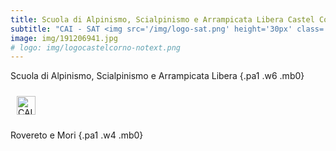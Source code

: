 ```yaml
---
title: Scuola di Alpinismo, Scialpinismo e Arrampicata Libera Castel Corno
subtitle: "CAI - SAT <img src='/img/logo-sat.png' height='30px' class='v-mid' > Rovereto e Mori"
image: img/191206941.jpg
# logo: img/logocastelcorno-notext.png
---
```

<!-- https://tachyons.io/ -->

<!-- Corsi di avvicinamento e perfezionamento allo scialpinismo, alpinismo e all'arrampicata.
{.pa1 .w-100} -->

Scuola di Alpinismo, Scialpinismo e Arrampicata Libera
{.pa1 .w6 .mb0}

<img src="img/logo-sat.png" alt="CAI - SAT" title="CAI - SAT" height="30px" style="padding: 10px">
<!-- ![CAI SAT](img/logo-sat.png "CAI SAT")
{.w-50} -->

Rovereto e Mori
{.pa1 .w4 .mb0}

<!-- <img src="img/logoCastelCorno_nuovo.png" alt="Scuola Castel Corno" title="Scuola Castel Corno" height="100px" style="padding: 10px"> -->
<!-- ![Scuola Castel Corno](img/logocastelcorno.png "Scuola Castel Corno") -->
<!-- {.w-50} -->
